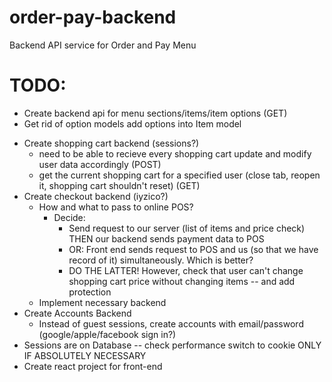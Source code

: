 # order-pay-backend
Backend API service for Order and Pay Menu

# TODO:
+ Create backend api for menu sections/items/item options (GET)
+ Get rid of option models add options into Item model
- Create shopping cart backend (sessions?)
	- need to be able to recieve every shopping cart update and modify user data accordingly (POST)
	- get the current shopping cart for a specified user (close tab, reopen it, shopping cart shouldn't reset) (GET)
- Create checkout backend (iyzico?)
	- How and what to pass to online POS?
		- Decide:
			- Send request to our server (list of items and price check) THEN our backend sends payment data to POS
			- OR: Front end sends request to POS and us (so that we have record of it) simultaneously. Which is better?
			- DO THE LATTER! However, check that user can't change shopping cart price without changing items -- and add protection
	- Implement necessary backend
- Create Accounts Backend
	- Instead of guest sessions, create accounts with email/password (google/apple/facebook sign in?)
- Sessions are on Database -- check performance switch to cookie ONLY IF ABSOLUTELY NECESSARY
- Create react project for front-end

